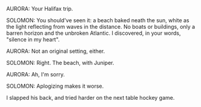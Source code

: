 AURORA: Your Halifax trip.  
  
SOLOMON: You should've seen it: a beach baked neath the sun, white as the light reflecting from waves in the distance. No boats or buildings, only a barren horizon and the unbroken Atlantic. I discovered, in your words, "silence in my heart".  
  
AURORA: Not an original setting, either.  
  
SOLOMON: Right. The beach, with Juniper.  
  
AURORA: Ah, I'm sorry.  
  
SOLOMON: Aplogizing makes it worse.  
  
I slapped his back, and tried harder on the next table hockey game.